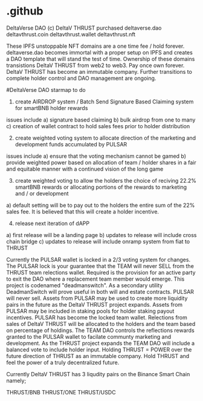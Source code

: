 # .github
DeltaVerse DAO (c) DeltaV THRUST purchased deltaverse.dao deltavthrust.coin deltavthrust.wallet deltavthrust.nft

  These IPFS unstoppable NFT domains are a one time fee / hold forever. deltaverse.dao becomes immortal with a proper setup on IPFS and creates a DAO template that will stand the test of time. Ownership of these domains transistions DeltaV THRUST from web2 to web3. Pay once own forever. DeltaV THRUST has become an immutable company. Further transitions to complete holder control and DAO management are ongoing.

 #DeltaVerse DAO starmap to do

1) create AIRDROP system / Batch Send Signature Based Claiming system for smartBNB holder rewards

issues include a) signature based claiming b) bulk airdrop from one to many c) creation of wallet contract to hold sales fees prior to holder distribution

2) create weighted voting system to allocate direction of the marketing and development funds accumulated by PULSAR

issues include a) ensure that the voting mechanism cannot be gamed b) provide weighted power based on allocation of team / holder shares in a fair and equitable manner with a continued vision of the long game

3) create weighted voting to allow the holders the choice of reciving 22.2% smartBNB rewards or allocating portions of the rewards to marketing and / or development

a) default setting will be to pay out to the holders the entire sum of the 22% sales fee. It is believed that this will create a holder incentive.

4) release next iteration of dAPP

a) first release will be a landing page
b) updates to release will include cross chain bridge
c) updates to release will include onramp system from fiat to THRUST

Currently the PULSAR wallet is locked in a 2/3 voting system for changes. The PULSAR lock is your guarantee that the TEAM will never SELL from the THRUST team relections wallet. Required is the provision for an active party to exit the DAO where a replacement team member would emerge. This project is codenamed "deadmanswitch". As a secondary utility DeadmanSwitch will prove useful in both will and estate contracts. PULSAR will never sell. Assets from PULSAR may be used to create more liquidity pairs in the future as the DeltaV THRUST project expands. Assets from PULSAR may be included in staking pools for holder staking payout incentives. PULSAR has become the locked team wallet. Relections from sales of DeltaV THRUST will be allocated to the holders and the team based on percentage of holdings. The TEAM DAO controls the reflections rewards granted to the PULSAR wallet to facilate communty marketing and development. As the THRUST project expands the TEAM DAO will include a balanced vote to include holder input. Holding THRUST = POWER over the future direction of THRUST as an immutable company. Hold THRUST and feel the power of a truly decentralized future.

Currently DeltaV THRUST has 3 liqudity pairs on the Binance Smart Chain namely;

THRUST/BNB
THRUST/ONE 
THRUST/USDC

